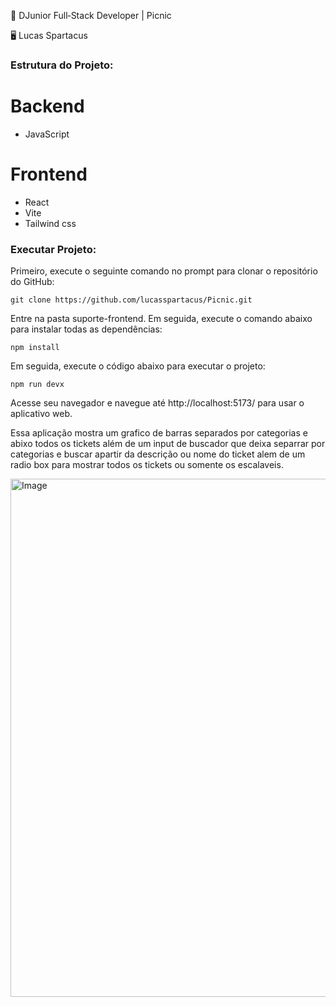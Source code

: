 :test_tube: DJunior Full‑Stack Developer | Picnic

:desktop_computer: Lucas Spartacus

### Estrutura do Projeto:

<h1>Backend</h1>

- JavaScript

<h1>Frontend</h1>

- React
- Vite
- Tailwind css

### Executar Projeto:

Primeiro, execute o seguinte comando no prompt para clonar o repositório do GitHub:

```
git clone https://github.com/lucasspartacus/Picnic.git
```
Entre na pasta suporte-frontend. Em seguida, execute o comando abaixo para instalar todas as dependências:
```
npm install
```
Em seguida, execute o código abaixo para executar o projeto:
```
npm run devx
```
Acesse seu navegador e navegue até http://localhost:5173/ para usar o aplicativo web.

Essa aplicação mostra um grafico de barras separados por categorias e abixo todos os tickets além de um input de buscador que deixa separrar por categorias e buscar apartir da descrição ou nome do ticket alem de um radio box para mostrar todos os tickets ou somente os escalaveis.

<img width="646" height="829" alt="Image" src="https://github.com/user-attachments/assets/695c93cb-da8b-4f35-9c2a-2f71dbbb4737" />
